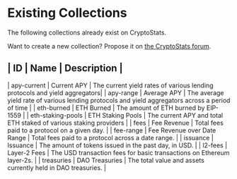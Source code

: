 # Existing Collections

The following collections already exist on CryptoStats.

Want to create a new collection? Propose it on [the CryptoStats forum](https://forum.cryptostats.community).

| ID                | Name              | Description                |
-------------------------------------------------------------
| apy-current       | Current APY       | The current yield rates of various lending protocols and yield aggregators|
| apy-range         | Average APY       | The average yield rate of various lending protocols and yield aggregators across a period of time |
| eth-burned        | ETH Burned        | The amount of ETH burned by EIP-1559 |
| eth-staking-pools | ETH Staking Pools | The current APY and total ETH staked of various staking providers |
| fees              | Fee Revenue       | Total fees paid to a protocol on a given day. |
| fee-range         | Fee Revenue over Date Range | Total fees paid to a protocol across a date range. |
| issuance          | Issuance          | The amount of tokens issued in the past day, in USD. |
| l2-fees           | Layer-2 Fees      | The USD transaction fees for basic transactions on Ethereum layer-2s. |
| treasuries        | DAO Treasuries    | The total value and assets currently held in DAO treasuries. |
